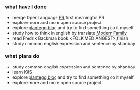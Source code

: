 ### what have I done
* merge OpenLanguage [PR](https://github.com/yihong0618/GitHubPoster/pull/79),first meaningful PR
* explore more and more open source project
* explore [plantegg blog]("https://plantegg.github.io/") and try to find something do it myself
* study how to think in english by translate [Modern Family]("https://zh.m.wikipedia.org/zh-hans/%E6%91%A9%E7%99%BB%E5%AE%B6%E5%BA%AD_(%E7%BE%8E%E5%9B%BD%E7%94%B5%E8%A7%86%E5%89%A7)")
* read Fredrik Backman book:<FOLK MED ÅNGEST>,finish
* study common english expression and sentence by shanbay

### what plans do
* study common english expression and sentence by shanbay
* learn K8S
* explore [plantegg blog]("https://plantegg.github.io/") and try to find something do it myself
* explore more and more open source project
